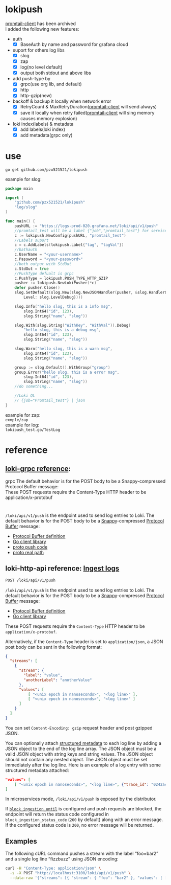 # lokipush
[promtail-client](https://github.com/afiskon/promtail-client) has been archived  
I added the following new features:
+ auth
	- [x] BaseAuth by name and password for grafana cloud
+ suport for others log libs
	- [x] slog 
	- [x] zap
	- [x] log(no level default)
	- [x] output both stdout and above libs
+ add push-type by
	- [x] grpc(use org lib, and default)
	- [x] http
	- [x] http-gzip(new)
+ backoff & backup it locally when network error
	- [x] RetryCount & MaxRetryDuration([promtail-client](https://github.com/afiskon/promtail-client) will send always)
	- [x] save it locally when retry failed([promtail-client](https://github.com/afiskon/promtail-client) will sing memory causes memory explosion)
+ loki index(labels) & metadata
	- [x] add labels(loki index)
	- [x] add metadata(grpc only)
# use
```shell
go get github.com/pzx521521/lokipush
```
example for slog:
```go
package main

import (
	"github.com/pzx521521/lokipush"
	"log/slog"
)

func main() {
	pushURL := "https://logs-prod-020.grafana.net/loki/api/v1/push"
	//promtail_test will be a label {"job","promtail_test"} for service_name detect
	c := lokipush.NewConfig(pushURL, "promtail_test")
	//Labels suport
	c = c.AddLabels(lokipush.Label{"tag", "tagVal"})
	//bathauth
	c.UserName = "<your-username>"
	c.Password = "<your-password>"
	//both output with StdOut
	c.StdOut = true
	//PushType defualt is grpc
	c.PushType = lokipush.PUSH_TYPE_HTTP_GZIP
	pusher := lokipush.NewLokiPusher(*c)
	defer pusher.Close()
	slog.SetDefault(slog.New(slog.NewJSONHandler(pusher, &slog.HandlerOptions{
		Level: slog.LevelDebug})))

	slog.Info("hello slog, this is a info msg",
		slog.Int64("id", 123),
		slog.String("name", "slog"))

	slog.With(slog.String("WithKey", "WithVal")).Debug(
		"hello slog, this is a debug msg",
		slog.Int64("id", 123),
		slog.String("name", "slog"))

	slog.Warn("hello slog, this is a warn msg",
		slog.Int64("id", 123),
		slog.String("name", "slog"))

	group := slog.Default().WithGroup("group")
	group.Error("hello slog, this is a error msg",
		slog.Int64("id", 123),
		slog.String("name", "slog"))
	//do something...

	//Loki QL
	// {job="Promtail_test"} | json
}


```
example for zap:  
`exmple/zap`  
example for log:  
`lokipush_test.go/TestLog`  

# reference
## [loki-grpc reference](https://grafana.com/docs/loki/latest/reference/loki-http-api/#ingest-logs): 
grpc The default behavior is for the POST body to be a Snappy-compressed Protocol Buffer message:  
These POST requests require the Content-Type HTTP header to be application/x-protobuf
# 
`/loki/api/v1/push` is the endpoint used to send log entries to Loki. The default behavior is for the POST body to be a [Snappy](https://github.com/google/snappy)-compressed [Protocol Buffer](https://github.com/protocolbuffers/protobuf) message:

- [Protocol Buffer definition](https://github.com/grafana/loki/blob/main/pkg/logproto/logproto.proto)
- [Go client library](https://github.com/grafana/loki/blob/main/clients/pkg/promtail/client/client.go)
- [proto push code](https://github.com/grafana/loki/blob/2de6e16e19f1f011fc8b52f493a298ad750e8c64/pkg/pattern/aggregation/push.go#L193)
- [proto real path](https://github.com/grafana/loki/blob/2de6e16e19f1f011fc8b52f493a298ad750e8c64/pkg/push/push.proto)

## loki-http-api reference: [Ingest logs](https://grafana.com/docs/loki/latest/reference/loki-http-api/#ingest-logs)

```bash
POST /loki/api/v1/push
```

`/loki/api/v1/push` is the endpoint used to send log entries to Loki. The default behavior is for the POST body to be a [Snappy](https://github.com/google/snappy)-compressed [Protocol Buffer](https://github.com/protocolbuffers/protobuf) message:

- [Protocol Buffer definition](https://github.com/grafana/loki/blob/main/pkg/logproto/logproto.proto)
- [Go client library](https://github.com/grafana/loki/blob/main/clients/pkg/promtail/client/client.go)

These POST requests require the `Content-Type` HTTP header to be `application/x-protobuf`.

Alternatively, if the `Content-Type` header is set to `application/json`, a JSON post body can be sent in the following format:

```json
{
  "streams": [
    {
      "stream": {
        "label": "value",
        "anotherLabel": "anotherValue"
      },
      "values": [
          [ "<unix epoch in nanoseconds>", "<log line>" ],
          [ "<unix epoch in nanoseconds>", "<log line>" ]
      ]
    }
  ]
}
```

You can set `Content-Encoding: gzip` request header and post gzipped JSON.

You can optionally attach [structured metadata](https://grafana.com/docs/loki/latest/get-started/labels/structured-metadata/) to each log line by adding a JSON object to the end of the log line array. The JSON object must be a valid JSON object with string keys and string values. The JSON object should not contain any nested object. The JSON object must be set immediately after the log line. Here is an example of a log entry with some structured metadata attached:


```json
"values": [
    [ "<unix epoch in nanoseconds>", "<log line>", {"trace_id": "0242ac120002", "user_id": "superUser123"}]
]
```

In microservices mode, `/loki/api/v1/push` is exposed by the distributor.

If [`block_ingestion_until`](https://grafana.com/docs/loki/latest/configuration/#limits_config) is configured and push requests are blocked, the endpoint will return the status code configured in `block_ingestion_status_code` (`260` by default) along with an error message. If the configured status code is `200`, no error message will be returned.

## Examples

The following cURL command pushes a stream with the label “foo=bar2” and a single log line “fizzbuzz” using JSON encoding:

```bash
curl -H "Content-Type: application/json" \
  -s -X POST "http://localhost:3100/loki/api/v1/push" \
  --data-raw '{"streams": [{ "stream": { "foo": "bar2" }, "values": [ [ "1570818238000000000", "fizzbuzz" ] ] }]}'
```
